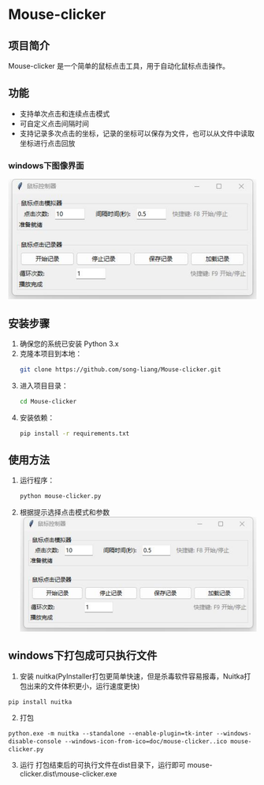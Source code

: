 # Mouse-clicker

## 项目简介
Mouse-clicker 是一个简单的鼠标点击工具，用于自动化鼠标点击操作。

## 功能
- 支持单次点击和连续点击模式
- 可自定义点击间隔时间
- 支持记录多次点击的坐标，记录的坐标可以保存为文件，也可以从文件中读取坐标进行点击回放

### windows下图像界面
![鼠标点击器.jpg](doc/%E9%BC%A0%E6%A0%87%E7%82%B9%E5%87%BB%E5%99%A8.jpg)

## 安装步骤
1. 确保您的系统已安装 Python 3.x
2. 克隆本项目到本地：
   ```bash
   git clone https://github.com/song-liang/Mouse-clicker.git
   ```
3. 进入项目目录：
   ```bash
   cd Mouse-clicker
   ```
4. 安装依赖：
   ```bash
   pip install -r requirements.txt
   ```

## 使用方法
1. 运行程序：
   ```bash
   python mouse-clicker.py
   ```
2. 根据提示选择点击模式和参数
![鼠标点击器.jpg](doc/%E9%BC%A0%E6%A0%87%E7%82%B9%E5%87%BB%E5%99%A8.jpg)


## windows下打包成可只执行文件
1. 安装 nuitka(PyInstaller打包更简单快速，但是杀毒软件容易报毒，Nuitka打包出来的文件体积更小，运行速度更快)
```
pip install nuitka
```
2. 打包
```
python.exe -m nuitka --standalone --enable-plugin=tk-inter --windows-disable-console --windows-icon-from-ico=doc/mouse-clicker..ico mouse-clicker.py
```

3. 运行
打包结束后的可执行文件在dist目录下，运行即可
mouse-clicker.dist\mouse-clicker.exe



